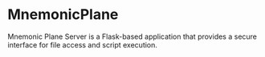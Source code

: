 # MnemonicPlane
Mnemonic Plane Server is a Flask-based application that provides a secure interface for file access and script execution.
